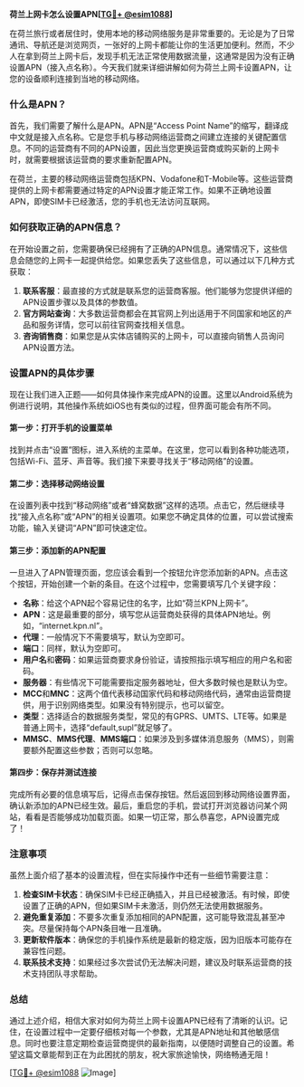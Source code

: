 **荷兰上网卡怎么设置APN[[TG💪+ @esim1088](https://t.me/s/esim1088)]**

在荷兰旅行或者居住时，使用本地的移动网络服务是非常重要的。无论是为了日常通讯、导航还是浏览网页，一张好的上网卡都能让你的生活更加便利。然而，不少人在拿到荷兰上网卡后，发现手机无法正常使用数据流量，这通常是因为没有正确设置APN（接入点名称）。今天我们就来详细讲解如何为荷兰上网卡设置APN，让您的设备顺利连接到当地的移动网络。

### 什么是APN？

首先，我们需要了解什么是APN。APN是“Access Point Name”的缩写，翻译成中文就是接入点名称。它是您手机与移动网络运营商之间建立连接的关键配置信息。不同的运营商有不同的APN设置，因此当您更换运营商或购买新的上网卡时，就需要根据该运营商的要求重新配置APN。

在荷兰，主要的移动网络运营商包括KPN、Vodafone和T-Mobile等。这些运营商提供的上网卡都需要通过特定的APN设置才能正常工作。如果不正确地设置APN，即使SIM卡已经激活，您的手机也无法访问互联网。

### 如何获取正确的APN信息？

在开始设置之前，您需要确保已经拥有了正确的APN信息。通常情况下，这些信息会随您的上网卡一起提供给您。如果您丢失了这些信息，可以通过以下几种方式获取：

1. **联系客服**：最直接的方式就是联系您的运营商客服。他们能够为您提供详细的APN设置步骤以及具体的参数值。
2. **官方网站查询**：大多数运营商都会在其官网上列出适用于不同国家和地区的产品和服务详情，您可以前往官网查找相关信息。
3. **咨询销售商**：如果您是从实体店铺购买的上网卡，可以直接向销售人员询问APN设置方法。

### 设置APN的具体步骤

现在让我们进入正题——如何具体操作来完成APN的设置。这里以Android系统为例进行说明，其他操作系统如iOS也有类似的过程，但界面可能会有所不同。

#### 第一步：打开手机的设置菜单
找到并点击“设置”图标，进入系统的主菜单。在这里，您可以看到各种功能选项，包括Wi-Fi、蓝牙、声音等。我们接下来要寻找关于“移动网络”的设置。

#### 第二步：选择移动网络设置
在设置列表中找到“移动网络”或者“蜂窝数据”这样的选项。点击它，然后继续寻找“接入点名称”或“APN”的相关设置项。如果您不确定具体的位置，可以尝试搜索功能，输入关键词“APN”即可快速定位。

#### 第三步：添加新的APN配置
一旦进入了APN管理页面，您应该会看到一个按钮允许您添加新的APN。点击这个按钮，开始创建一个新的条目。在这个过程中，您需要填写几个关键字段：

- **名称**：给这个APN起个容易记住的名字，比如“荷兰KPN上网卡”。
- **APN**：这是最重要的部分，填写您从运营商处获得的具体APN地址。例如，“internet.kpn.nl”。
- **代理**：一般情况下不需要填写，默认为空即可。
- **端口**：同样，默认为空即可。
- **用户名**和**密码**：如果运营商要求身份验证，请按照指示填写相应的用户名和密码。
- **服务器**：有些情况下可能需要指定服务器地址，但大多数时候也是默认为空。
- **MCC**和**MNC**：这两个值代表移动国家代码和移动网络代码，通常由运营商提供，用于识别网络类型。如果没有特别提示，也可以留空。
- **类型**：选择适合的数据服务类型，常见的有GPRS、UMTS、LTE等。如果是普通上网卡，选择“default,supl”就足够了。
- **MMSC**、**MMS代理**、**MMS端口**：如果涉及到多媒体消息服务（MMS），则需要额外配置这些参数；否则可以忽略。

#### 第四步：保存并测试连接
完成所有必要的信息填写后，记得点击保存按钮。然后返回到移动网络设置界面，确认新添加的APN已经生效。最后，重启您的手机，尝试打开浏览器访问某个网站，看看是否能够成功加载页面。如果一切正常，那么恭喜您，APN设置完成了！

### 注意事项

虽然上面介绍了基本的设置流程，但在实际操作中还有一些细节需要注意：

1. **检查SIM卡状态**：确保SIM卡已经正确插入，并且已经被激活。有时候，即使设置了正确的APN，但如果SIM卡未激活，则仍然无法使用数据服务。
2. **避免重复添加**：不要多次重复添加相同的APN配置，这可能导致混乱甚至冲突。尽量保持每个APN条目唯一且准确。
3. **更新软件版本**：确保您的手机操作系统是最新的稳定版，因为旧版本可能存在兼容性问题。
4. **联系技术支持**：如果经过多次尝试仍无法解决问题，建议及时联系运营商的技术支持团队寻求帮助。

### 总结

通过上述介绍，相信大家对如何为荷兰上网卡设置APN已经有了清晰的认识。记住，在设置过程中一定要仔细核对每一个参数，尤其是APN地址和其他敏感信息。同时也要注意定期检查运营商提供的最新指南，以便随时调整自己的设置。希望这篇文章能帮到正在为此困扰的朋友，祝大家旅途愉快，网络畅通无阻！

[[TG💪+ @esim1088](https://t.me/s/esim1088) ![Image](https://i.postimg.cc/4NQfJmqS/Snipaste-2025-05-13-00-14-12.png)]